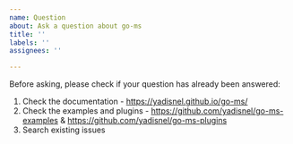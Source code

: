```yaml
---
name: Question
about: Ask a question about go-ms
title: ''
labels: ''
assignees: ''

---
```


Before asking, please check if your question has already been answered: 

1. Check the documentation - https://yadisnel.github.io/go-ms/
2. Check the examples and plugins - https://github.com/yadisnel/go-ms-examples & https://github.com/yadisnel/go-ms-plugins
3. Search existing issues
